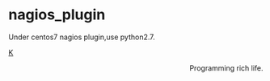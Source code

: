 nagios_plugin
======
Under centos7 nagios plugin,use python2.7.
                                


<p><a href="https://www.ktianc.com" style="text-align: right;">K</a></p>
<div style="text-align:right;">Programming rich life.</div>


